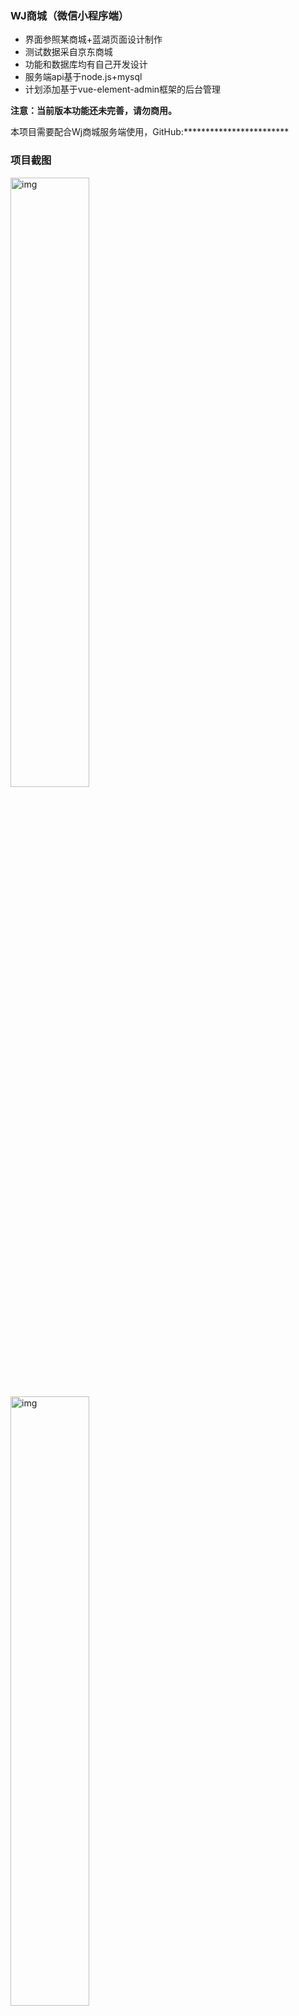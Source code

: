 ### WJ商城（微信小程序端）

- 界面参照某商城+蓝湖页面设计制作
- 测试数据采自京东商城
- 功能和数据库均有自己开发设计
- 服务端api基于node.js+mysql
- 计划添加基于vue-element-admin框架的后台管理

 **注意：当前版本功能还未完善，请勿商用。** 

 本项目需要配合Wj商城服务端使用，GitHub:************************ 

### 项目截图



<img src="https://bk.bklei.com/projectBanner/1%20(6).jpg" alt="img" width="50%" />





<img src="https://bk.bklei.com/projectBanner/1%20(9).jpg" alt="img" width="50%" />



<img src="https://bk.bklei.com/projectBanner/1%20(17).jpg" alt="img" width="50%" />



<img src="https://bk.bklei.com/projectBanner/1%20(5).jpg" alt="img" width="50%" />



<img src="https://bk.bklei.com/projectBanner/1%20(19).jpg" alt="img" width="50%" />



<img src="https://bk.bklei.com/projectBanner/1%20(10).jpg" alt="img" width="50%" />



<img src="https://bk.bklei.com/projectBanner/1%20(3).jpg" alt="img" width="50%" />



<img src="https://bk.bklei.com/projectBanner/1%20(16).jpg" alt="img" width="50%" />



<img src="https://bk.bklei.com/projectBanner/1%20(15).jpg" alt="img" width="50%" />



<img src="https://bk.bklei.com/projectBanner/1%20(7).jpg" alt="img" width="50%" />



<img src="https://bk.bklei.com/projectBanner/1%20(11).jpg" alt="img" width="50%" />



<img src="https://bk.bklei.com/projectBanner/1%20(8).jpg" alt="img" width="50%" />

<img src="https://bk.bklei.com/projectBanner/1%20(13).jpg" alt="img" width="50%" />



<img src="https://bk.bklei.com/projectBanner/1%20(2).jpg" alt="img" width="50%" />

<img src="https://bk.bklei.com/projectBanner/1%20(20).jpg" alt="img" width="50%" />



<img src="https://bk.bklei.com/projectBanner/1%20(21).jpg" alt="img" width="50%" />



作者邮箱：**wenjian21@outlook.com**

